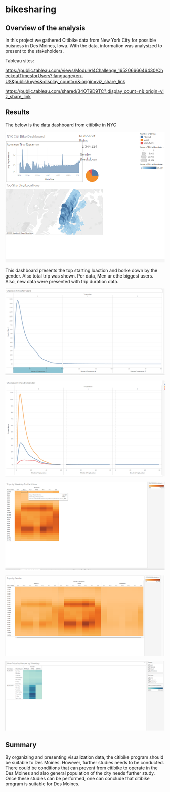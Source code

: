 # bikesharing

## Overview of the analysis

In this project we gathered Citibike data from New York City for possible buisness in Des Moines, Iowa. With the data, information was analysized to present to the stakeholders. 

Tableau sites: 

https://public.tableau.com/views/Module14Challenge_16520666646430/CheckoutTimesforUsers?:language=en-US&publish=yes&:display_count=n&:origin=viz_share_link

https://public.tableau.com/shared/34QT9D9TC?:display_count=n&:origin=viz_share_link
		

## Results

The below is the data dashboard from citibike in NYC

![NYC_Citi_Bike_Dashboard](https://github.com/sangyoo1021/bikesharing/blob/main/Resources/NYC_Citi_Bike_Dashboard.png)

This dashboard presents the top starting loaction and borke down by the gender. Also total trip was shown. Per data, Men ar ethe biggest users. 
Also, new data were presented with trip duration data. 

![checkout_times_for_ursers](https://github.com/sangyoo1021/bikesharing/blob/main/Resources/checkout_times_for_ursers.png)

![checkout_times_by_gender](https://github.com/sangyoo1021/bikesharing/blob/main/Resources/checkout_times_by_gender.png)

![Trips_by_Weekday](https://github.com/sangyoo1021/bikesharing/blob/main/Resources/Trips_by_Weekday.png)

![Trips_by_Gender](https://github.com/sangyoo1021/bikesharing/blob/main/Resources/Trips_by_Gender.png)

![Tirps_by_Gender_by_Weekday](https://github.com/sangyoo1021/bikesharing/blob/main/Resources/Tirps_by_Gender_by_Weekday.png)


## Summary

By organizing and presenting visualization data, the citibike program should be suitable to Des Moines. However, further studies needs to be conducted. There could be conditions that can prevent from citibike to operate in the Des Moines and also general population of the city needs further study. Once these studies can be performed, one can conclude that citibike program is suitable for Des Moines. 


